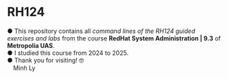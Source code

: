 # RH124
● This repository contains all _command lines of the RH124 guided exercises and labs_ from the course **RedHat System Administration | 9.3** of **Metropolia UAS**.\
● I studied this course from 2024 to 2025.\
● Thank you for visiting! 🤓\
&emsp;Minh Ly
